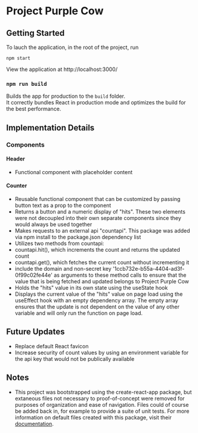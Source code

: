 
# Project Purple Cow

## Getting Started

To lauch the application, in the root of the project, run 

`npm start`

View the application at http://localhost:3000/

### `npm run build`

Builds the app for production to the `build` folder.\
It correctly bundles React in production mode and optimizes the build for the best performance.

## Implementation Details

### Components

#### Header 

- Functional component with placeholder content

#### Counter

- Reusable functional component that can be customized by passing button text as a prop to the component
- Returns a button and a numeric display of "hits". These two elements were not decoupled into their own separate components since they would always be used together
- Makes requests to an external api "countapi". This package was added via npm install to the package.json dependency list
- Utilizes two methods from countapi:
 - countapi.hit(), which increments the count and returns the updated count
 - countapi.get(), which fetches the current count without incrementing it
 - include the domain and non-secret key '1ccb732e-b55a-4404-ad3f-0f99c02fe44e' as arguments to these method calls to ensure that the value that is being fetched and updated belongs to Project Purple Cow
- Holds the "hits" value in its own state using the useState hook
- Displays the current value of the "hits" value on page load using the useEffect hook with an empty dependency array. The empty array ensures that the update is not dependent on the value of any other variable and will only run the function on page load. 

## Future Updates

- Replace default React favicon
- Increase security of count values by using an environment variable for the api key that would not be publically available

## Notes

- This project was bootstrapped using the create-react-app package, but extaneous files not necessary to proof-of-concept were removed for purposes of organization and ease of navigation. Files could of course be added back in, for example to provide a suite of unit tests. For more information on default files created with this package, visit their [documentation](https://create-react-app.dev/docs/getting-started).